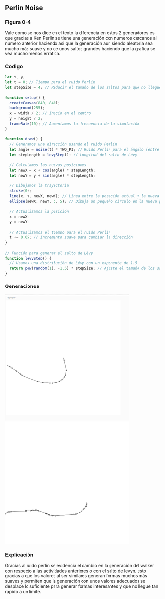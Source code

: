 ## Perlin Noise

### Figura 0-4
Vale como se nos dice en el texto la diferencia en estos 2 generadores es que gracias a Ken Perlin se tiene una generación con numeros cercanos al numero anterior haciendo asi que la generación aun siendo aleatoria 
sea mucho más suave y no de unos saltos grandes haciendo que la grafica se vea mucho menos erratica.

### Codigo
``` js
let x, y;
let t = 0; // Tiempo para el ruido Perlin
let stepSize = 4; // Reducir el tamaño de los saltos para que no lleguen rápido a los bordes

function setup() {
  createCanvas(840, 840);
  background(255);
  x = width / 2; // Inicio en el centro
  y = height / 2;
  frameRate(10); // Aumentamos la frecuencia de la simulación
}

function draw() {
  // Generamos una dirección usando el ruido Perlin
  let angle = noise(t) * TWO_PI; // Ruido Perlin para el ángulo (entre 0 y 2*PI)
  let stepLength = levyStep(); // Longitud del salto de Lévy
  
  // Calculamos las nuevas posiciones
  let newX = x + cos(angle) * stepLength;
  let newY = y + sin(angle) * stepLength;

  // Dibujamos la trayectoria
  stroke(0);
  line(x, y, newX, newY); // Línea entre la posición actual y la nueva
  ellipse(newX, newY, 5, 5); // Dibuja un pequeño círculo en la nueva posición
  
  // Actualizamos la posición
  x = newX;
  y = newY;
  
  // Actualizamos el tiempo para el ruido Perlin
  t += 0.05; // Incremento suave para cambiar la dirección
}

// Función para generar el salto de Lévy
function levyStep() {
  // Usamos una distribución de Lévy con un exponente de 1.5
  return pow(random(1), -1.5) * stepSize; // Ajuste el tamaño de los saltos para evitar que se mueva muy rápido
}
```
### Generaciones 

<img src="../../../../assets/1-7.png" style="height: 80%; width:80%;" />

<img src="../../../../assets/1-7-2.png" style="height: 80%; width:80%;" />

### Explicación
Gracias al ruido perlin se evidencia el cambio en la generación del walker con respecto a las actividades anteriores o con el salto de levyn, esto gracias a que los valores al ser similares generan formas muchos más suaves 
y permiten que la generación con unos valores adecuados se desplace lo suficiente para generar formas interesantes y que no llegue tan rapido a un limite.
